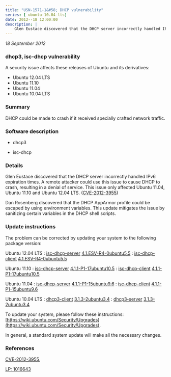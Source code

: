 ```yaml
---
title: "USN-1571-1&#58; DHCP vulnerability"
series: [ ubuntu-10.04-lts]
date: 2012--18 12:00:00
description: |
    Glen Eustace discovered that the DHCP server incorrectly handled IPv6 expiration times. A remote attacker could use this issue to cause DHCP to crash, resulting in a denial of service. This issue only affected Ubuntu 11.04, Ubuntu 11.10 and Ubuntu 12.04 LTS. ([CVE-2012-3955](http://people.ubuntu.com/~ubuntu-security/cve/CVE-2012-3955))
--- 
```

 
 

*18 September 2012*

### dhcp3, isc-dhcp vulnerability

A security issue affects these releases of Ubuntu and its derivatives:

* Ubuntu 12.04 LTS
* Ubuntu 11.10
* Ubuntu 11.04
* Ubuntu 10.04 LTS

### Summary

DHCP could be made to crash if it received specially crafted network traffic.

### Software description

* dhcp3 

* isc-dhcp 

### Details

Glen Eustace discovered that the DHCP server incorrectly handled IPv6 expiration times. A remote attacker could use this issue to cause DHCP to crash, resulting in a denial of service. This issue only affected Ubuntu 11.04, Ubuntu 11.10 and Ubuntu 12.04 LTS. ([CVE-2012-3955](http://people.ubuntu.com/~ubuntu-security/cve/CVE-2012-3955))

Dan Rosenberg discovered that the DHCP AppArmor profile could be escaped by using environment variables. This update mitigates the issue by sanitizing certain variables in the DHCP shell scripts. 

### Update instructions

The problem can be corrected by updating your system to the following package version:

Ubuntu 12.04 LTS
 : [isc-dhcp-server](https://launchpad.net/ubuntu/+source/isc-dhcp) <span> [4.1.ESV-R4-0ubuntu5.5](https://launchpad.net/ubuntu/+source/isc-dhcp/4.1.ESV-R4-0ubuntu5.5) </span> 
 : [isc-dhcp-client](https://launchpad.net/ubuntu/+source/isc-dhcp) <span> [4.1.ESV-R4-0ubuntu5.5](https://launchpad.net/ubuntu/+source/isc-dhcp/4.1.ESV-R4-0ubuntu5.5) </span> 

Ubuntu 11.10
 : [isc-dhcp-server](https://launchpad.net/ubuntu/+source/isc-dhcp) <span> [4.1.1-P1-17ubuntu10.5](https://launchpad.net/ubuntu/+source/isc-dhcp/4.1.1-P1-17ubuntu10.5) </span> 
 : [isc-dhcp-client](https://launchpad.net/ubuntu/+source/isc-dhcp) <span> [4.1.1-P1-17ubuntu10.5](https://launchpad.net/ubuntu/+source/isc-dhcp/4.1.1-P1-17ubuntu10.5) </span> 

Ubuntu 11.04
 : [isc-dhcp-server](https://launchpad.net/ubuntu/+source/isc-dhcp) <span> [4.1.1-P1-15ubuntu9.6](https://launchpad.net/ubuntu/+source/isc-dhcp/4.1.1-P1-15ubuntu9.6) </span> 
 : [isc-dhcp-client](https://launchpad.net/ubuntu/+source/isc-dhcp) <span> [4.1.1-P1-15ubuntu9.6](https://launchpad.net/ubuntu/+source/isc-dhcp/4.1.1-P1-15ubuntu9.6) </span> 

Ubuntu 10.04 LTS
 : [dhcp3-client](https://launchpad.net/ubuntu/+source/dhcp3) <span> [3.1.3-2ubuntu3.4](https://launchpad.net/ubuntu/+source/dhcp3/3.1.3-2ubuntu3.4) </span> 
 : [dhcp3-server](https://launchpad.net/ubuntu/+source/dhcp3) <span> [3.1.3-2ubuntu3.4](https://launchpad.net/ubuntu/+source/dhcp3/3.1.3-2ubuntu3.4) </span> 

To update your system, please follow these instructions: [https://wiki.ubuntu.com/Security/Upgrades](https://wiki.ubuntu.com/Security/Upgrades).

In general, a standard system update will make all the necessary changes. 

### References

 
 [CVE-2012-3955](http://people.ubuntu.com/~ubuntu-security/cve/CVE-2012-3955), 

 [LP: 1016643](https://launchpad.net/bugs/1016643)
 

